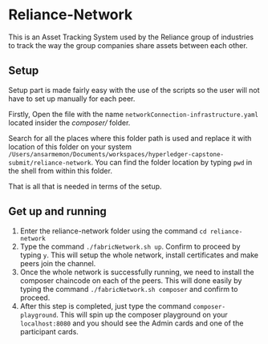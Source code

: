 # Reliance-Network

This is an Asset Tracking System used by the Reliance group of industries to track the way the group companies share assets between each other.

## Setup

Setup part is made fairly easy with the use of the scripts so the user will not have to set up manually for each peer.

Firstly, Open the file with the name `networkConnection-infrastructure.yaml` located insider the *composer/* folder.

Search for all the places where this folder path is used and replace it with location of this folder on your system `/Users/ansarmemon/Documents/workspaces/hyperledger-capstone-submit/reliance-network`. You can find the folder location by typing `pwd` in the shell from within this folder.

That is all that is needed in terms of the setup.


## Get up and running

1. Enter the reliance-network folder using the command `cd reliance-network`
2. Type the command `./fabricNetwork.sh up`. Confirm to proceed by typing `y`. This will setup the whole network, install certificates and make peers join the channel.
3. Once the whole network is successfully running, we need to install the composer chaincode on each of the peers. This will done easily by typing the command `./fabricNetwork.sh composer` and confirm to proceed.
4. After this step is completed, just type the command `composer-playground`. This will spin up the composer playground on your `localhost:8080` and you should see the Admin cards and one of the participant cards.


### 